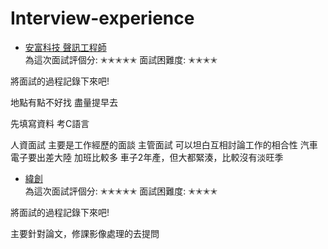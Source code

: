 
# Interview-experience

*   [安富科技  聲訊工程師](#overview)   
為這次面試評個分:
✭✭✭✭✭
面試困難度:
✭✭✭✭

將面試的過程記錄下來吧!


地點有點不好找 盡量提早去

先填寫資料
考C語言

人資面試
   主要是工作經歷的面談
主管面試
  可以坦白互相討論工作的相合性
  汽車電子要出差大陸
  加班比較多
  車子2年產，但大都緊湊，比較沒有淡旺季


*   [緯創](#overview)   
為這次面試評個分:
✭✭✭✭✭
面試困難度:
✭✭✭✭

將面試的過程記錄下來吧!

  
  主要針對論文，修課影像處理的去提問

